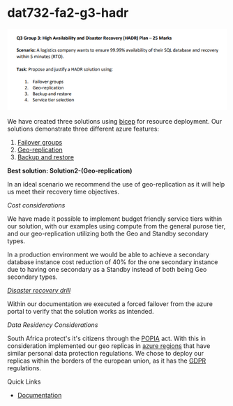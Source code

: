 # dat732-fa2-g3-hadr
![](/documentation/question.png)

We have created three solutions using [bicep](https://learn.microsoft.com/en-us/azure/azure-resource-manager/bicep/overview?tabs=bicep) for resource deployment. Our solutions demonstrate three different azure features: 
1. [Failover groups](/documentation/examples/solution1/solution1.md)
2. [Geo-replication](/documentation/examples/solution2/solution2.md)
3. [Backup and restore](/documentation/examples/solution3/solution3.md)

**Best solution: Solution2-(Geo-replication)**

In an ideal scenario we recommend the use of geo-replication as it will help us meet their recovery time objectives.

*Cost considerations*

We have made it possible to implement budget friendly service tiers within our solution, with our examples using compute from the general purose tier, and our geo-replication utilizing both the Geo and Standby secondary types. 

In a production environment we would be able to achieve a secondary database instance cost reduction of 40% for the one secondary instance due to having one secondary as a Standby instead of both being Geo secondary types. 

*[Disaster recovery drill](https://learn.microsoft.com/en-us/azure/azure-sql/database/disaster-recovery-drills?view=azuresql)*

Within our documentation we executed a forced failover from the azure portal to verify that the solution works as intended. 

*Data Residency Considerations*

South Africa protect's it's citizens through the [POPIA](https://www.gov.za/sites/default/files/gcis_document/201409/3706726-11act4of2013protectionofpersonalinforcorrect.pdf) act. With this in consideration implemented our geo replicas in [azure regions](https://docs.azure.cn/en-us/reliability/regions-overview) that have similar personal data protection regulations. We chose to deploy our replicas within the borders of the european union, as it has the [GDPR](https://gdpr-info.eu/) regulations. 

Quick Links
- [Documentation](/documentation/documentation.md)